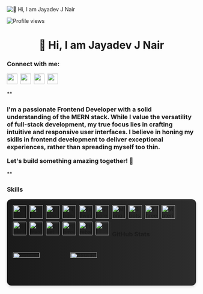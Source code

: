 ![👋 Hi, I am Jayadev J Nair](https://user-images.githubusercontent.com/10498744/210012254-234538ff-d198-48aa-8964-37e6fd45d227.gif)

![Profile views](https://komarev.com/ghpvc/?username=jayadev05&label=Profile%20views&color=0e75b6&style=flat)

<div id="toc">
  <ul align="center" style="list-style: none">
    <summary>
      <h1>
        👋 Hi, I am Jayadev J Nair
      </h1>
    </summary>
  </ul>
</div>

**<h3 align="left">Connect with me:</h3>** 
<p align="left"><a href="jayadevnair05@gmail.com" target="_blank"><img src="https://img.shields.io/badge/Gmail-D14836?style=for-the-badge&logo=gmail&logoColor=white" height="28" style="margin-right: 4px"></a> <a href="https://github.com/jayadev05" target="_blank"><img src="https://img.shields.io/badge/GitHub-100000?style=for-the-badge&logo=github&logoColor=white" height="28" style="margin-right: 4px"></a> <a href="https://www.linkedin.com/in/jayadev05" target="_blank"><img src="https://img.shields.io/badge/LinkedIn-0077B5?style=for-the-badge&logo=linkedin&logoColor=white" height="28" style="margin-right: 4px"></a> <a href="https://twitter.com/jayadev05" target="_blank"><img src="https://img.shields.io/badge/Twitter-000000?style=for-the-badge&logo=X&logoColor=white" height="28" style="margin-right: 4px"></a></p>

 **<h3 align="left">I'm a passionate Frontend Developer with a solid understanding of the MERN stack. While I value the versatility of full-stack development, my true focus lies in crafting intuitive and responsive user interfaces. I believe in honing my skills in frontend development to deliver exceptional experiences, rather than spreading myself too thin.



Let's build something amazing together! 🚀</h3>**


 **<h3 align="left">Skills</h3>**

<div style="display: flex; flex-wrap: wrap; gap: 8px; justify-content: left; background: linear-gradient(to right, #1a1a1a, #2d2d2d); padding: 16px; border-radius: 12px; box-shadow: 0 4px 6px rgba(0, 0, 0, 0.1);">
  <img src="https://img.shields.io/badge/JavaScript-F7DF1C?style=for-the-badge&logo=javascript&logoColor=black" height="36" alt="JavaScript">
  <img src="https://img.shields.io/badge/React-20232A?style=for-the-badge&logo=react&logoColor=61DAFB" height="36" alt="React">
  <img src="https://img.shields.io/badge/TypeScript-3178C6?style=for-the-badge&logo=typescript&logoColor=white" height="36" alt="TypeScript">
  <img src="https://img.shields.io/badge/Node.js-339933?style=for-the-badge&logo=node.js&logoColor=white" height="36" alt="Node.js">
  <img src="https://img.shields.io/badge/Tailwind_CSS-38B2AC?style=for-the-badge&logo=tailwind-css&logoColor=white" height="36" alt="Tailwind CSS">
  <img src="https://img.shields.io/badge/Express-000000?style=for-the-badge&logo=express&logoColor=white" height="36" alt="Express">
  <img src="https://img.shields.io/badge/MongoDB-47A248?style=for-the-badge&logo=mongodb&logoColor=white" height="36" alt="MongoDB">
  <img src="https://img.shields.io/badge/Bootstrap-7952B3?style=for-the-badge&logo=bootstrap&logoColor=white" height="36" alt="Bootstrap">
  <img src="https://img.shields.io/badge/Three.js-000000?style=for-the-badge&logo=three.js&logoColor=white" height="36" alt="Three.js">
  <img src="https://img.shields.io/badge/Material_UI-007FFF?style=for-the-badge&logo=mui&logoColor=white" height="36" alt="Material-UI">
  <img src="https://img.shields.io/badge/React_Native-20232A?style=for-the-badge&logo=react&logoColor=61DAFB" height="36" alt="React Native">
  <img src="https://img.shields.io/badge/AWS-232F3E?style=for-the-badge&logo=amazon-aws&logoColor=white" height="36" alt="Amazon AWS">
  <img src="https://img.shields.io/badge/Jest-C21325?style=for-the-badge&logo=jest&logoColor=white" height="36" alt="Jest">
  <img src="https://img.shields.io/badge/Figma-F24E1E?style=for-the-badge&logo=figma&logoColor=white" height="36" alt="Figma">
  <img src="https://img.shields.io/badge/Firebase-FFCA28?style=for-the-badge&logo=firebase&logoColor=black" height="36" alt="Firebase">
  <img src="https://img.shields.io/badge/WebSocket-4353FF?style=for-the-badge&logo=socket.io&logoColor=white" height="36"

 **<h3 align="left">GitHub Stats</h3>**

<p align="left">
  <img width="48%" src="https://github-readme-stats.vercel.app/api?username=jayadev05&theme=react&hide_title=false&hide_rank=false&show_icons=false&include_all_commits=false&count_private=true&line_height=23" alt="GitHub stats Card" />
  <img width="48%" src="https://github-readme-stats.vercel.app/api/top-langs?username=jayadev05&theme=react&hide_title=false&layout=compact&langs_count=6&hide_progress=false&card_width=400" alt="GitHub top-langs Card" />
</p>



